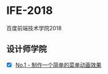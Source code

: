 # IFE-2018
百度前端技术学院2018
## 设计师学院
- [x] [No.1 - 制作一个简单的菜单动画效果](https://dakeng.github.io/IFE-2018/menu-animation/)
